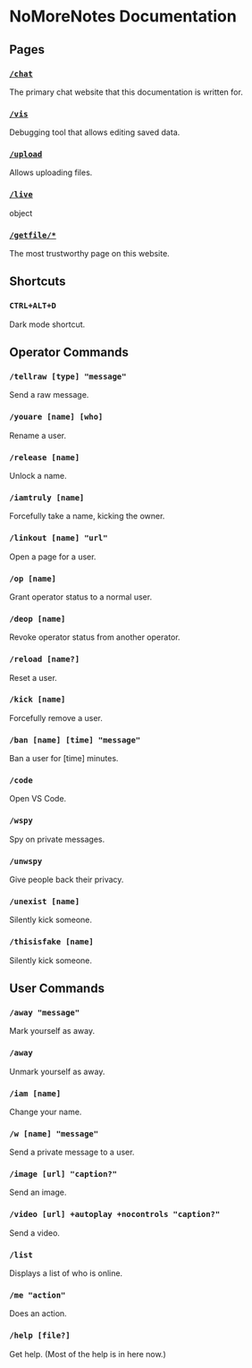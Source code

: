 # NoMoreNotes Documentation

## Pages

### [`/chat`][chat]
The primary chat website that this documentation is written for.

### [`/vis`][vis]
Debugging tool that allows editing saved data.

### [`/upload`][upload]
Allows uploading files.

### [`/live`][live]
object

### [`/getfile/*`][getfile]
The most trustworthy page on this website.

[chat]: URL.env/chat
[vis]: URL.env/vis
[upload]: URL.env/upload
[live]: URL.env/live
[getfile]: URL.env/getfile/anything

## Shortcuts

### `CTRL+ALT+D`
Dark mode shortcut.

## Operator Commands

### `/tellraw [type] "message"`
Send a raw message.

### `/youare [name] [who]`
Rename a user.

### `/release [name]`
Unlock a name.

### `/iamtruly [name]`
Forcefully take a name, kicking the owner.

### `/linkout [name] "url"`
Open a page for a user.

### `/op [name]`
Grant operator status to a normal user.

### `/deop [name]`
Revoke operator status from another operator.

### `/reload [name?]`
Reset a user.

### `/kick [name]`
Forcefully remove a user.

### `/ban [name] [time] "message"`
Ban a user for [time] minutes.

### `/code`
Open VS Code.

### `/wspy`
Spy on private messages.

### `/unwspy`
Give people back their privacy.

### `/unexist [name]`
Silently kick someone.

### `/thisisfake [name]`
Silently kick someone.

## User Commands

### `/away "message"`
Mark yourself as away.

### `/away`
Unmark yourself as away.

### `/iam [name]`
Change your name.

### `/w [name] "message"`
Send a private message to a user.

### `/image [url] "caption?"`
Send an image.

### `/video [url] +autoplay +nocontrols "caption?"`
Send a video.

### `/list`
Displays a list of who is online.

### `/me "action"`
Does an action.

### `/help [file?]`
Get help. (Most of the help is in here now.)
